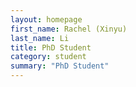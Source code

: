 ```yaml
---
layout: homepage
first_name: Rachel (Xinyu)
last_name: Li
title: PhD Student
category: student
summary: "PhD Student"
---
```


